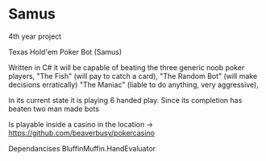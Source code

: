# Samus

4th year project

Texas Hold'em Poker Bot (Samus)

Written in C# it will be capable of beating the three generic noob poker players,
"The Fish" (will pay to catch a card),
"The Random Bot" (will make decisions erratically)
"The Maniac" (liable to do anything, very aggressive),

In its current state it is playing 6 handed play.
Since its completion has beaten two man made bots


Is playable inside a casino in the location -> https://github.com/beaverbusy/pokercasino 


Dependancises BluffinMuffin.HandEvaluator
